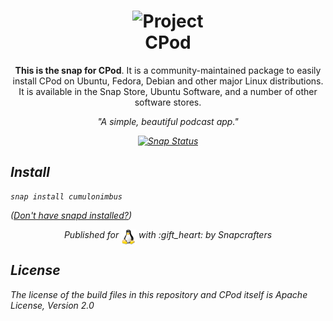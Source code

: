 <h1 align="center">
  <img src="https://camo.githubusercontent.com/893c14fc8d8fe77c40b5e327e1bce30fd054ded07f2b7220d44ce73a7f18d446/68747470733a2f2f63646e2e7261776769742e636f6d2f7a2d2d2d2d2d2d2d2d2d2d2d2d2d2f63756d756c6f6e696d6275732f33356339353836382f6275696c642f69636f6e2e737667" alt="Project">
  <br />
  CPod
</h1>

<p align="center"><b>This is the snap for CPod</b>. It is a community-maintained package to easily install CPod on Ubuntu, Fedora, Debian and other major Linux distributions. It is available in the Snap Store, Ubuntu Software, and a number of other software stores.</p>

<p align="center"><i>"A simple, beautiful podcast app."</p>

<p align="center">
<a href="https://snapcraft.io/cumulonimbus"><img src="https://snapcraft.io/cumulonimbus/badge.svg" alt="Snap Status"></a>
</p>

## Install

```shell
snap install cumulonimbus
```

([Don't have snapd installed?](https://snapcraft.io/docs/core/install))

<p align="center">Published for <img src="https://raw.githubusercontent.com/anythingcodes/slack-emoji-for-techies/gh-pages/emoji/tux.png" align="top" width="24" /> with :gift_heart: by Snapcrafters</p>

## License

The license of the build files in this repository and CPod itself is Apache License, Version 2.0
